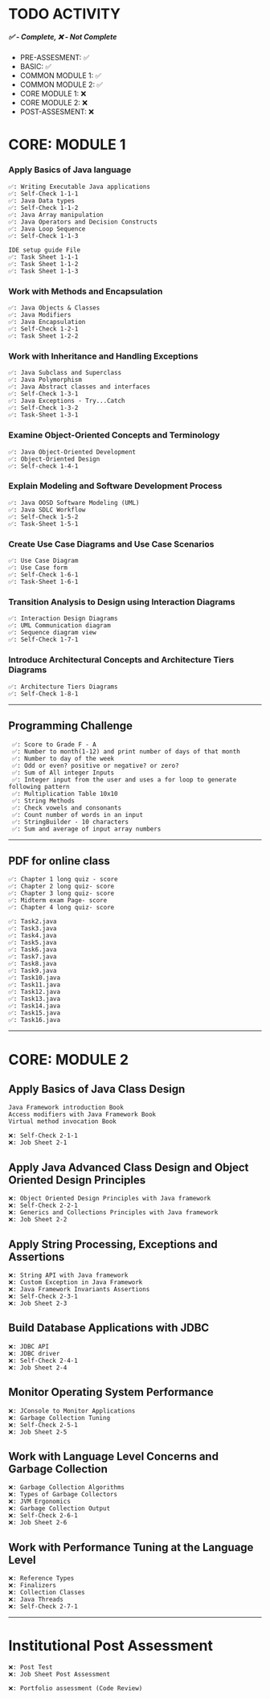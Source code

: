 # TODO ACTIVITY
##### ✅ - Complete, ❌ - Not Complete

- PRE-ASSESMENT:    ✅
- BASIC:            ✅
- COMMON MODULE 1:  ✅
- COMMON MODULE 2:  ✅
- CORE MODULE 1:    ❌
- CORE MODULE 2:    ❌
- POST-ASSESMENT:   ❌

# CORE: MODULE 1 
### Apply Basics of Java language
    ✅: Writing Executable Java applications
    ✅: Self-Check 1-1-1
    ✅: Java Data types
    ✅: Self-Check 1-1-2
    ✅: Java Array manipulation
    ✅: Java Operators and Decision Constructs
    ✅: Java Loop Sequence
    ✅: Self-Check 1-1-3

    IDE setup guide File
    ✅: Task Sheet 1-1-1
    ✅: Task Sheet 1-1-2
    ✅: Task Sheet 1-1-3

### Work with Methods and Encapsulation

    ✅: Java Objects & Classes
    ✅: Java Modifiers
    ✅: Java Encapsulation
    ✅: Self-Check 1-2-1
    ✅: Task Sheet 1-2-2
 

### Work with Inheritance and Handling Exceptions
    ✅: Java Subclass and Superclass
    ✅: Java Polymorphism
    ✅: Java Abstract classes and interfaces
    ✅: Self-Check 1-3-1
    ✅: Java Exceptions - Try...Catch
    ✅: Self-Check 1-3-2
    ✅: Task-Sheet 1-3-1


### Examine Object-Oriented Concepts and Terminology
    ✅: Java Object-Oriented Development
    ✅: Object-Oriented Design
    ✅: Self-check 1-4-1


### Explain Modeling and Software Development Process
    ✅: Java OOSD Software Modeling (UML)
    ✅: Java SDLC Workflow
    ✅: Self-Check 1-5-2
    ✅: Task-Sheet 1-5-1
 

### Create Use Case Diagrams and Use Case Scenarios
    ✅: Use Case Diagram
    ✅: Use Case form
    ✅: Self-Check 1-6-1
    ✅: Task-Sheet 1-6-1
 

### Transition Analysis to Design using Interaction Diagrams
    ✅: Interaction Design Diagrams
    ✅: UML Communication diagram
    ✅: Sequence diagram view
    ✅: Self-Check 1-7-1
 

### Introduce Architectural Concepts and Architecture Tiers Diagrams
    ✅: Architecture Tiers Diagrams
    ✅: Self-Check 1-8-1

---
  
## Programming Challenge

     ✅: Score to Grade F - A
     ✅: Number to month(1-12) and print number of days of that month
     ✅: Number to day of the week
     ✅: Odd or even? positive or negative? or zero?
     ✅: Sum of All integer Inputs
     ✅: Integer input from the user and uses a for loop to generate following pattern
     ✅: Multiplication Table 10x10
     ✅: String Methods
     ✅: Check vowels and consonants
     ✅: Count number of words in an input
     ✅: StringBuilder - 10 characters
     ✅: Sum and average of input array numbers

---

## PDF for online class

    ✅: Chapter 1 long quiz - score 
    ✅: Chapter 2 long quiz- score
    ✅: Chapter 3 long quiz- score 
    ✅: Midterm exam Page- score 
    ✅: Chapter 4 long quiz- score 
    
    ✅: Task2.java
    ✅: Task3.java
    ✅: Task4.java
    ✅: Task5.java
    ✅: Task6.java
    ✅: Task7.java
    ✅: Task8.java
    ✅: Task9.java
    ✅: Task10.java
    ✅: Task11.java
    ✅: Task12.java
    ✅: Task13.java
    ✅: Task14.java
    ✅: Task15.java
    ✅: Task16.java


---
# CORE: MODULE 2
## Apply Basics of Java Class Design

    Java Framework introduction Book
    Access modifiers with Java Framework Book
    Virtual method invocation Book

    ❌: Self-Check 2-1-1
    ❌: Job Sheet 2-1
 
 

## Apply Java Advanced Class Design and Object Oriented Design Principles

    ❌: Object Oriented Design Principles with Java framework
    ❌: Self-Check 2-2-1
    ❌: Generics and Collections Principles with Java framework
    ❌: Job Sheet 2-2


## Apply String Processing, Exceptions and Assertions

    ❌: String API with Java framework
    ❌: Custom Exception in Java Framework
    ❌: Java Framework Invariants Assertions
    ❌: Self-Check 2-3-1
    ❌: Job Sheet 2-3

     
## Build Database Applications with JDBC

    ❌: JDBC API
    ❌: JDBC driver
    ❌: Self-Check 2-4-1
    ❌: Job Sheet 2-4


## Monitor Operating System Performance

    ❌: JConsole to Monitor Applications
    ❌: Garbage Collection Tuning
    ❌: Self-Check 2-5-1
    ❌: Job Sheet 2-5


## Work with Language Level Concerns and Garbage Collection

    ❌: Garbage Collection Algorithms
    ❌: Types of Garbage Collectors
    ❌: JVM Ergonomics
    ❌: Garbage Collection Output
    ❌: Self-Check 2-6-1
    ❌: Job Sheet 2-6
 

## Work with Performance Tuning at the Language Level

    ❌: Reference Types
    ❌: Finalizers
    ❌: Collection Classes
    ❌: Java Threads
    ❌: Self-Check 2-7-1

     
---
 

# Institutional Post Assessment

    ❌: Post Test
    ❌: Job Sheet Post Assessment

    ❌: Portfolio assessment (Code Review)